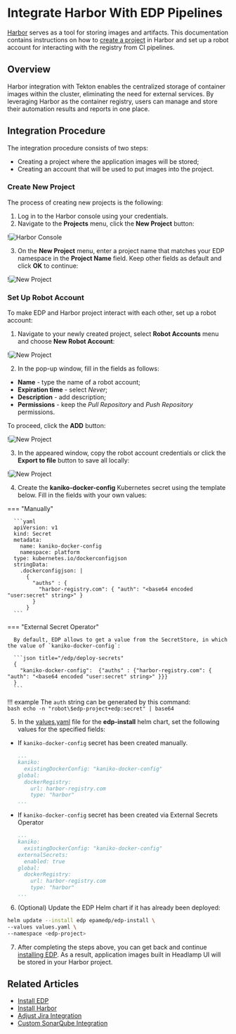 # Integrate Harbor With EDP Pipelines

[Harbor](https://goharbor.io/docs/2.8.0/) serves as a tool for storing images and artifacts.
This documentation contains instructions on how to [create a project](https://goharbor.io/docs/2.0.0/working-with-projects/create-projects/) in Harbor and set up a robot account for interacting with the registry from CI pipelines.

## Overview

Harbor integration with Tekton enables the centralized storage of container images within the cluster,
eliminating the need for external services. By leveraging Harbor as the container registry, users can manage
and store their automation results and reports in one place.

## Integration Procedure

The integration procedure consists of two steps:<br>

* Creating a project where the application images will be stored;
* Creating an account that will be used to put images into the project.

### Create New Project

The process of creating new projects is the following:

1. Log in to the Harbor console using your credentials.
2. Navigate to the **Projects** menu, click the **New Project** button:

  !![Harbor Console](../assets/operator-guide/harbor-console-projects.png "Projects menu")

3. On the **New Project** menu, enter a project name that matches your EDP namespace in the **Project Name** field. Keep other fields as default and click **OK** to continue:

  !![New Project](../assets/operator-guide/harbor-new-project.png "New Project menu")

### Set Up Robot Account

To make EDP and Harbor project interact with each other, set up a robot account:

1. Navigate to your newly created project, select **Robot Accounts** menu and choose **New Robot Account**:

  !![New Project](../assets/operator-guide/harbor-robot-accounts-menu.png "Create Robot Account menu")

2. In the pop-up window, fill in the fields as follows:

  * **Name** - type the name of a robot account;
  * **Expiration time** - select _Never_;
  * **Description** - add description;
  * **Permissions** - keep the _Pull Repository_ and _Push Repository_ permissions.

  To proceed, click the **ADD** button:

  !![New Project](../assets/operator-guide/harbor-create-robot-account.png "Robot Accounts menu")

3. In the appeared window, copy the robot account credentials or click the **Export to file** button to save all locally:

  !![New Project](../assets/operator-guide/harbor-new-credentials-of-robot-account.png "New credentials for Robot Account")

4. Create the **kaniko-docker-config** Kubernetes secret using the template below. Fill in the fields with your own values:

  === "Manually"

      ```yaml
      apiVersion: v1
      kind: Secret
      metadata:
        name: kaniko-docker-config
        namespace: platform
      type: kubernetes.io/dockerconfigjson
      stringData:
        .dockerconfigjson: |
          {
            "auths" : {
              "harbor-registry.com": { "auth": "<base64 encoded "user:secret" string>" }
            }
          }
      ```

  === "External Secret Operator"

      By default, EDP allows to get a value from the SecretStore, in which the value of `kaniko-docker-config`:

      ```json title="/edp/deploy-secrets"
      {
        "kaniko-docker-config":  {"auths" : {"harbor-registry.com": { "auth": "<base64 encoded "user:secret" string>" }}}
      }
      ```

  !!! example
      The `auth` string can be generated by this command:<br>
      ```bash
      echo -n "robot\$edp-project+edp:secret" | base64
      ```

5. In the [values.yaml](https://github.com/epam/edp-install/blob/master/deploy-templates/values.yaml) file for the **edp-install** helm chart, set the following values for the specified fields:

  * If `kaniko-docker-config` secret has been created manually.

    ```yaml title="values.yaml"
    ...
    kaniko:
      existingDockerConfig: "kaniko-docker-config"
    global:
      dockerRegistry:
        url: harbor-registry.com
        type: "harbor"
    ...
    ```

  * If `kaniko-docker-config` secret has been created via External Secrets Operator

    ```yaml title="values.yaml"
    ...
    kaniko:
      existingDockerConfig: "kaniko-docker-config"
    externalSecrets:
      enabled: true
    global:
      dockerRegistry:
        url: harbor-registry.com
        type: "harbor"
    ...
    ```

6. (Optional) Update the EDP Helm chart if it has already been deployed:

  ```bash
  helm update --install edp epamedp/edp-install \
  --values values.yaml \
  --namespace <edp-project>
  ```

7. After completing the steps above, you can get back and continue [installing EDP](../operator-guide/install-edp.md).
  As a result, application images built in Headlamp UI will be stored in your Harbor project.

## Related Articles

* [Install EDP](install-edp.md)
* [Install Harbor](install-harbor.md)
* [Adjust Jira Integration](jira-integration.md)
* [Custom SonarQube Integration](sonarqube.md)
